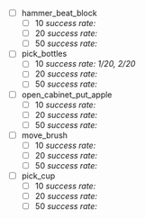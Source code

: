 - [ ] hammer_beat_block
  - [ ] 10 *success rate:*
  - [ ] 20 *success rate:*
  - [ ] 50 *success rate:*
- [ ] pick_bottles
  - [ ] 10 *success rate: 1/20, 2/20*
  - [ ] 20 *success rate:*
  - [ ] 50 *success rate:*
- [ ] open_cabinet_put_apple
  - [ ] 10 *success rate:*
  - [ ] 20 *success rate:*
  - [ ] 50 *success rate:*
- [ ] move_brush
  - [ ] 10 *success rate:*
  - [ ] 20 *success rate:*
  - [ ] 50 *success rate:*
- [ ] pick_cup
  - [ ] 10 *success rate:*
  - [ ] 20 *success rate:*
  - [ ] 50 *success rate:*